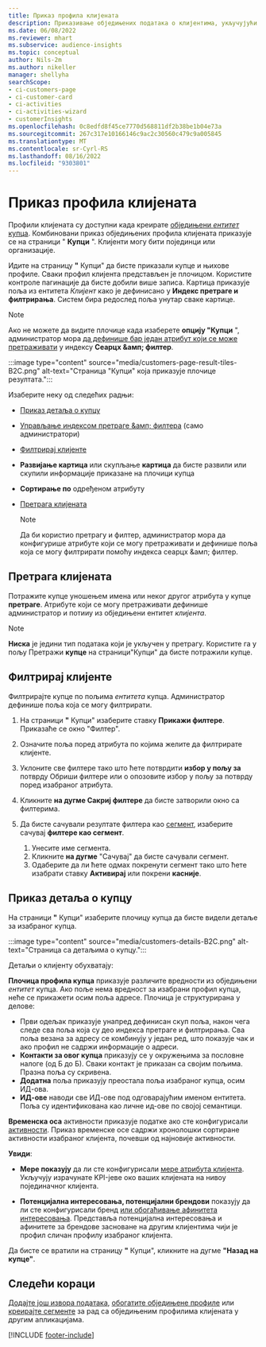 ```yaml
---
title: Приказ профила клијената
description: Приказивање обједињених података о клијентима, укључујући коришћење претраге и филтрирања
ms.date: 06/08/2022
ms.reviewer: mhart
ms.subservice: audience-insights
ms.topic: conceptual
author: Nils-2m
ms.author: nikeller
manager: shellyha
searchScope:
- ci-customers-page
- ci-customer-card
- ci-activities
- ci-activities-wizard
- customerInsights
ms.openlocfilehash: 0c8edfd8f45ce7770d568811df2b38be1b04e73a
ms.sourcegitcommit: 267c317e10166146c9ac2c30560c479c9a005845
ms.translationtype: MT
ms.contentlocale: sr-Cyrl-RS
ms.lasthandoff: 08/16/2022
ms.locfileid: "9303801"
---
```

# <a name="view-customer-profiles"></a>Приказ профила клијената

Профили клијената су доступни када креирате [обједињени *ентитет* купца](data-unification.md). Комбиновани приказ обједињених профила клијената приказује се на страници " **Купци** ". Клијенти могу бити појединци или организације.

Идите на страницу **"** Купци" да бисте приказали купце и њихове профиле. Сваки профил клијента представљен је плочицом. Користите контроле пагинације да бисте добили више записа. Картица приказује поља из ентитета *Клијент* како је дефинисано у **Индекс претраге и филтрирања**. Систем бира редослед поља унутар сваке картице.

> [!NOTE]
> Ако не можете да видите плочице када изаберете **опцију "Купци** ", администратор мора [да дефинише бар један атрибут који се може претраживати](search-filter-index.md) у индексу **Сеарцх &амп; филтер**.

:::image type="content" source="media/customers-page-result-tiles-B2C.png" alt-text="Страница &quot;Купци&quot; која приказује плочице резултата.":::

Изаберите неку од следећих радњи:
- [Приказ детаља о купцу](#view-customer-details)
- [Управљање индексом претраге &амп; филтера](search-filter-index.md) (само администратори)
- [Филтрирај клијенте](#filter-customers)
- **Развијање картица** или скупљање **картица** да бисте развили или скупили информације приказане на плочици купца
- **Сортирање по** одређеном атрибуту
- [Претрага клијената](#search-for-customers)

  > [!NOTE]
  > Да би користио претрагу и филтер, администратор мора да конфигурише атрибуте који се могу претраживати и дефинише поља која се могу филтрирати помоћу индекса сеарцх &амп; филтер.

## <a name="search-for-customers"></a>Претрага клијената

Потражите купце уношењем имена или неког другог атрибута у купце **претраге**. Атрибуте који се могу претраживати дефинише администратор и потииу из обједињени ентитет *клијента*.

> [!NOTE]
> **Ниска** је једини тип података који је укључен у претрагу. Користите га у пољу Претражи **купце** на страници"Купци" да бисте потражили купце.

## <a name="filter-customers"></a>Филтрирај клијенте

Филтрирајте купце по пољима *ентитета* купца. Администратор дефинише поља која се могу филтрирати.

1. На страници **"** Купци" изаберите ставку **Прикажи филтере**. Приказаће се окно "Филтер".

1. Означите поља поред атрибута по којима желите да филтрирате клијенте.

1. Уклоните све филтере тако што ћете потврдити **избор у пољу за** потврду Обриши филтере или о опозовите избор у пољу за потврду поред изабраног атрибута.

1. Кликните **на дугме Сакриј филтере** да бисте затворили окно са филтерима.

1. Да бисте сачували резултате филтера као [сегмент](segments.md), изаберите сачувај **филтере као сегмент**.
   1. Унесите име сегмента.
   1. Кликните **на дугме** "Сачувај" да бисте сачували сегмент.
   1. Одаберите да ли ћете одмах покренути сегмент тако што ћете изабрати ставку **Активирај** или покрени **касније**.

## <a name="view-customer-details"></a>Приказ детаља о купцу

На страници **"** Купци" изаберите плочицу купца да бисте видели детаље за изабраног купца.

:::image type="content" source="media/customers-details-B2C.png" alt-text="Страница са детаљима о купцу.":::

Детаљи о клијенту обухватају:

**Плочица профила купца** приказује различите вредности из обједињени *ентитет* купца. Ако поље нема вредност за изабрани профил купца, неће се прикажети осим поља адресе. Плочица је структурирана у делове:

- Први одељак приказује унапред дефинисан скуп поља, након чега следе сва поља која су део индекса претраге и филтрирања. Сва поља везана за адресу се комбинују у један ред, што показује чак и ако профил не садржи информације о адреси.
- **Контакти за овог купца** приказују се у окружењима за пословне налоге (од Б до Б). Сваки контакт је приказан са својим пољима. Празна поља су скривена.
- **Додатна** поља приказују преостала поља изабраног купца, осим ИД-ова.
- **ИД-ове** наводи све ИД-ове под одговарајућим именом ентитета. Поља су идентификована као личне ид-ове по својој семантици.

**Временска оса** активности приказује податке ако сте конфигурисали [активности](activities.md). Приказ временске осе садржи хронолошки сортиране активности изабраног клијента, почевши од најновије активности.

**Увиди**:

- **Мере показују** да ли сте конфигурисали [мере атрибута клијента](measures.md). Укључују израчунате KPI-јеве око ваших клијената на нивоу појединачног клијента.

- **Потенцијална интересовања, потенцијални брендови** показују да ли сте конфигурисали бренд [или обогаћивање афинитета интересовања](enrichment-microsoft.md). Представља потенцијална интересовања и афинитете за брендове засноване на другим клијентима чији је профил сличан профилу изабраног клијента.

Да бисте се вратили на страницу **"** Купци", кликните на дугме **"Назад на купце"**.

## <a name="next-steps"></a>Следећи кораци

[Додајте још извора података](data-sources.md), [обогатите обједињене профиле](enrichment-hub.md) или [креирајте сегменте](segments.md) за рад са обједињеним профилима клијената у другим апликацијама.

[!INCLUDE [footer-include](includes/footer-banner.md)]
